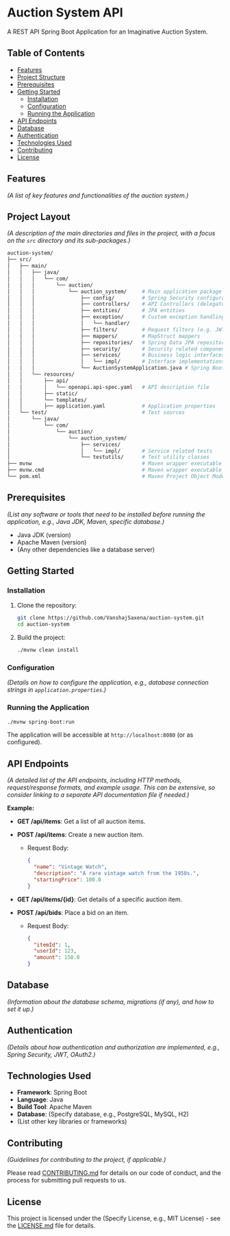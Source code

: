# Auction System API

A REST API Spring Boot Application for an Imaginative Auction System.

## Table of Contents

- [Features](#features)
- [Project Structure](#project-structure)
- [Prerequisites](#prerequisites)
- [Getting Started](#getting-started)
  - [Installation](#installation)
  - [Configuration](#configuration)
  - [Running the Application](#running-the-application)
- [API Endpoints](#api-endpoints)
- [Database](#database)
- [Authentication](#authentication)
- [Technologies Used](#technologies-used)
- [Contributing](#contributing)
- [License](#license)

## Features

_(A list of key features and functionalities of the auction system.)_

## Project Layout

_(A description of the main directories and files in the project, with a focus on the `src` directory and its sub-packages.)_

```sh
auction-system/
├── src/
│   ├── main/
│   │   ├── java/
│   │   │   └── com/
│   │   │       └── auction/
│   │   │           └── auction_system/     # Main application package
│   │   │               ├── config/         # Spring Security configuration classes
│   │   │               ├── controllers/    # API Controllers (delegates to generated interfaces)
│   │   │               ├── entities/       # JPA entities
│   │   │               ├── exception/      # Custom exception handling
│   │   │               │   └── handler/
│   │   │               ├── filters/        # Request filters (e.g. JWT authentication filter)
│   │   │               ├── mappers/        # MapStruct mappers
│   │   │               ├── repositories/   # Spring Data JPA repositories
│   │   │               ├── security/       # Security related components
│   │   │               ├── services/       # Business logic interfaces
│   │   │               │   └── impl/       # Interface implementations
│   │   │               └── AuctionSystemApplication.java # Spring Boot main class
│   │   └── resources/
│   │       ├── api/
│   │       │   └── openapi.api-spec.yaml   # API description file
│   │       ├── static/
│   │       └── templates/
│   │       ├── application.yaml            # Application properties
│   └── test/                               # Test sources
│       └── java/
│           └── com/
│               └── auction/
│                   └── auction_system/
│                       ├── services/
│                       │   └── impl/       # Service related tests
│                       └── testutils/      # Test utility classes
├── mvnw                                    # Maven wrapper executable (Linux/MacOS)
├── mvnw.cmd                                # Maven wrapper executable (Windows)
└── pom.xml                                 # Maven Project Object Model
```

## Prerequisites

_(List any software or tools that need to be installed before running the application, e.g., Java JDK, Maven, specific database.)_

- Java JDK (version)
- Apache Maven (version)
- (Any other dependencies like a database server)

## Getting Started

### Installation

1. Clone the repository:

   ```bash
   git clone https://github.com/VanshajSaxena/auction-system.git
   cd auction-system
   ```

2. Build the project:

   ```bash
   ./mvnw clean install
   ```

### Configuration

_(Details on how to configure the application, e.g., database connection strings in `application.properties`.)_

### Running the Application

```bash
./mvnw spring-boot:run
```

The application will be accessible at `http://localhost:8080` (or as configured).

## API Endpoints

_(A detailed list of the API endpoints, including HTTP methods, request/response formats, and example usage. This can be extensive, so consider linking to a separate API documentation file if needed.)_

**Example:**

- **GET /api/items**: Get a list of all auction items.
- **POST /api/items**: Create a new auction item.

  - Request Body:

    ```json
    {
      "name": "Vintage Watch",
      "description": "A rare vintage watch from the 1950s.",
      "startingPrice": 100.0
    }
    ```

- **GET /api/items/{id}**: Get details of a specific auction item.
- **POST /api/bids**: Place a bid on an item.

  - Request Body:

    ```json
    {
      "itemId": 1,
      "userId": 123,
      "amount": 150.0
    }
    ```

## Database

_(Information about the database schema, migrations (if any), and how to set it up.)_

## Authentication

_(Details about how authentication and authorization are implemented, e.g., Spring Security, JWT, OAuth2.)_

## Technologies Used

- **Framework**: Spring Boot
- **Language**: Java
- **Build Tool**: Apache Maven
- **Database**: (Specify database, e.g., PostgreSQL, MySQL, H2)
- (List other key libraries or frameworks)

## Contributing

_(Guidelines for contributing to the project, if applicable.)_

Please read [CONTRIBUTING.md](CONTRIBUTING.md) for details on our code of conduct, and the process for submitting pull requests to us.

## License

This project is licensed under the (Specify License, e.g., MIT License) - see the [LICENSE.md](LICENSE.md) file for details.
